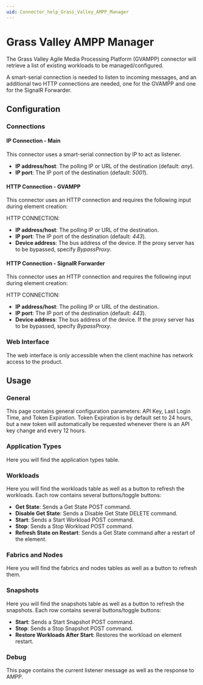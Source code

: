 ```yaml
---
uid: Connector_help_Grass_Valley_AMPP_Manager
---
```


# Grass Valley AMPP Manager

The Grass Valley Agile Media Processing Platform (GVAMPP) connector will retrieve a list of existing workloads to be managed/configured.

A smart-serial connection is needed to listen to incoming messages, and an additional two HTTP connections are needed, one for the GVAMPP and one for the SignalR Forwarder.

## Configuration

### Connections

#### IP Connection - Main

This connector uses a smart-serial connection by IP to act as listener.

- **IP address/host**: The polling IP or URL of the destination (default: *any*).
- **IP port**: The IP port of the destination (default: *5001*).

#### HTTP Connection - GVAMPP

This connector uses an HTTP connection and requires the following input during element creation:

HTTP CONNECTION:

- **IP address/host**: The polling IP or URL of the destination.
- **IP port**: The IP port of the destination (default: *443*).
- **Device address**: The bus address of the device. If the proxy server has to be bypassed, specify *BypassProxy*.

#### HTTP Connection - SignalR Forwarder

This connector uses an HTTP connection and requires the following input during element creation:

HTTP CONNECTION:

- **IP address/host**: The polling IP or URL of the destination.
- **IP port**: The IP port of the destination (default: *443*).
- **Device address**: The bus address of the device. If the proxy server has to be bypassed, specify *BypassProxy*.

### Web Interface

The web interface is only accessible when the client machine has network access to the product.

## Usage

### General

This page contains general configuration parameters: API Key, Last Login Time, and Token Expiration. Token Expiration is by default set to 24 hours, but a new token will automatically be requested whenever there is an API key change and every 12 hours.

### Application Types

Here you will find the application types table.

### Workloads

Here you will find the workloads table as well as a button to refresh the workloads. Each row contains several buttons/toggle buttons:

- **Get State**: Sends a Get State POST command.
- **Disable Get State**: Sends a Disable Get State DELETE command.
- **Start**: Sends a Start Workload POST command.
- **Stop**: Sends a Stop Workload POST command.
- **Refresh State on Restart**: Sends a Get State command after a restart of the element.

### Fabrics and Nodes

Here you will find the fabrics and nodes tables as well as a button to refresh them.

### Snapshots

Here you will find the snapshots table as well as a button to refresh the snapshots. Each row contains several buttons/toggle buttons:

- **Start**: Sends a Start Snapshot POST command.
- **Stop**: Sends a Stop Snapshot POST command.
- **Restore Workloads After Start**: Restores the workload on element restart.

### Debug

This page contains the current listener message as well as the response to AMPP.
